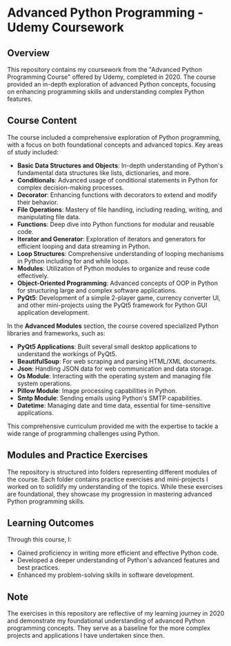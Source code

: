 # Advanced Python Programming - Udemy Coursework

## Overview
This repository contains my coursework from the "Advanced Python Programming Course" offered by Udemy, completed in 2020. The course provided an in-depth exploration of advanced Python concepts, focusing on enhancing programming skills and understanding complex Python features.

## Course Content
The course included a comprehensive exploration of Python programming, with a focus on both foundational concepts and advanced topics. Key areas of study included:

- **Basic Data Structures and Objects**: In-depth understanding of Python's fundamental data structures like lists, dictionaries, and more.
- **Conditionals**: Advanced usage of conditional statements in Python for complex decision-making processes.
- **Decorator**: Enhancing functions with decorators to extend and modify their behavior.
- **File Operations**: Mastery of file handling, including reading, writing, and manipulating file data.
- **Functions**: Deep dive into Python functions for modular and reusable code.
- **Iterator and Generator**: Exploration of iterators and generators for efficient looping and data streaming in Python.
- **Loop Structures**: Comprehensive understanding of looping mechanisms in Python including for and while loops.
- **Modules**: Utilization of Python modules to organize and reuse code effectively.
- **Object-Oriented Programming**: Advanced concepts of OOP in Python for structuring large and complex software applications.
- **PyQt5**: Development of a simple 2-player game, currency converter UI, and other mini-projects using the PyQt5 framework for Python GUI application development.

In the **Advanced Modules** section, the course covered specialized Python libraries and frameworks, such as:
- **PyQt5 Applications**: Built several small desktop applications to understand the workings of PyQt5.
- **BeautifulSoup**: For web scraping and parsing HTML/XML documents.
- **Json**: Handling JSON data for web communication and data storage.
- **Os Module**: Interacting with the operating system and managing file system operations.
- **Pillow Module**: Image processing capabilities in Python.
- **Smtp Module**: Sending emails using Python's SMTP capabilities.
- **Datetime**: Managing date and time data, essential for time-sensitive applications.

This comprehensive curriculum provided me with the expertise to tackle a wide range of programming challenges using Python.

## Modules and Practice Exercises
The repository is structured into folders representing different modules of the course. Each folder contains practice exercises and mini-projects I worked on to solidify my understanding of the topics. While these exercises are foundational, they showcase my progression in mastering advanced Python programming skills.

## Learning Outcomes
Through this course, I:
- Gained proficiency in writing more efficient and effective Python code.
- Developed a deeper understanding of Python's advanced features and best practices.
- Enhanced my problem-solving skills in software development.

## Note
The exercises in this repository are reflective of my learning journey in 2020 and demonstrate my foundational understanding of advanced Python programming concepts. They serve as a baseline for the more complex projects and applications I have undertaken since then.
